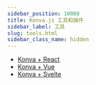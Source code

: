 ```yaml
---
sidebar_position: 10000
title: Konva.js 工具和插件
sidebar_label: 工具
slug: tools.html
sidebar_class_name: hidden
---
```


- [Konva + React](https://github.com/konvajs/react-konva/)
- [Konva + Vue](https://github.com/konvajs/vue-konva)
- [Konva + Svelte](https://github.com/konvajs/svelte-konva)